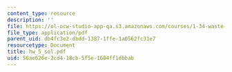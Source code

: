```yaml
---
content_type: resource
description: ''
file: https://ol-ocw-studio-app-qa.s3.amazonaws.com/courses/1-34-waste-containment-and-remediation-technology-spring-2004/56ae626e2cd418cb5f5e1604ff1dbbab_hw_5_sol.pdf
file_type: application/pdf
parent_uid: db4fc3e2-dbdd-1387-1ffe-1a0562fc31e7
resourcetype: Document
title: hw_5_sol.pdf
uid: 56ae626e-2cd4-18cb-5f5e-1604ff1dbbab
---
```

